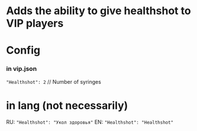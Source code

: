 # Adds the ability to give healthshot to VIP players

# Config

### in vip.json
`"Healthshot": 2` // Number of syringes

# in lang (not necessarily)

RU: `"Healthshot": "Укол здоровья"`
EN: `"Healthshot": "Healthshot"`